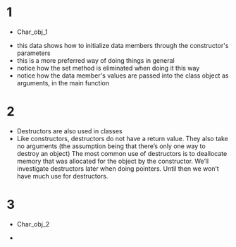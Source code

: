# 1
* Char_obj_1
- this data shows how to initialize data members through the constructor's parameters
- this is a more preferred way of doing things in general
- notice how the set method is eliminated when doing it this way
- notice how the data member's values are passed into the class object as arguments, in the main function

# 2
- Destructors are also used in classes
- Like constructors, destructors do not have a return value. They also take no arguments (the assumption being that there’s only one way to destroy an object) The most common use of destructors is to deallocate memory that was allocated for the object by the constructor. We’ll investigate destructors later when doing pointers. Until then we won’t have much use for destructors.

# 3
* Char_obj_2
-